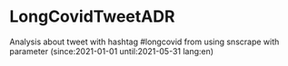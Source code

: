 # LongCovidTweetADR
Analysis about tweet with hashtag #longcovid from using snscrape with parameter (since:2021-01-01 until:2021-05-31 lang:en)
